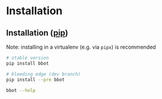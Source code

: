 # Installation

## Installation ([pip](https://pypi.org/project/bbot/))
Note: installing in a virtualenv (e.g. via `pipx`) is recommended
~~~bash
# stable version
pip install bbot

# bleeding edge (dev branch)
pip install --pre bbot

bbot --help
~~~